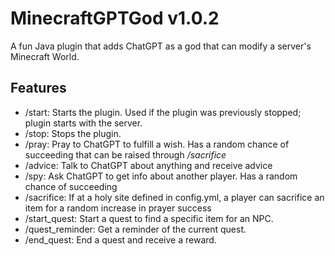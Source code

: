 # MinecraftGPTGod v1.0.2
A fun Java plugin that adds ChatGPT as a god that can modify a server's Minecraft World.

## Features
- /start: Starts the plugin. Used if the plugin was previously stopped; plugin starts with the server.
- /stop: Stops the plugin.
- /pray: Pray to ChatGPT to fulfill a wish. Has a random chance of succeeding that can be raised through _/sacrifice_
- /advice: Talk to ChatGPT about anything and receive advice
- /spy: Ask ChatGPT to get info about another player. Has a random chance of succeeding
- /sacrifice: If at a holy site defined in config.yml, a player can sacrifice an item for a random increase in prayer success
- /start_quest: Start a quest to find a specific item for an NPC.
- /quest_reminder: Get a reminder of the current quest.
- /end_quest: End a quest and receive a reward.